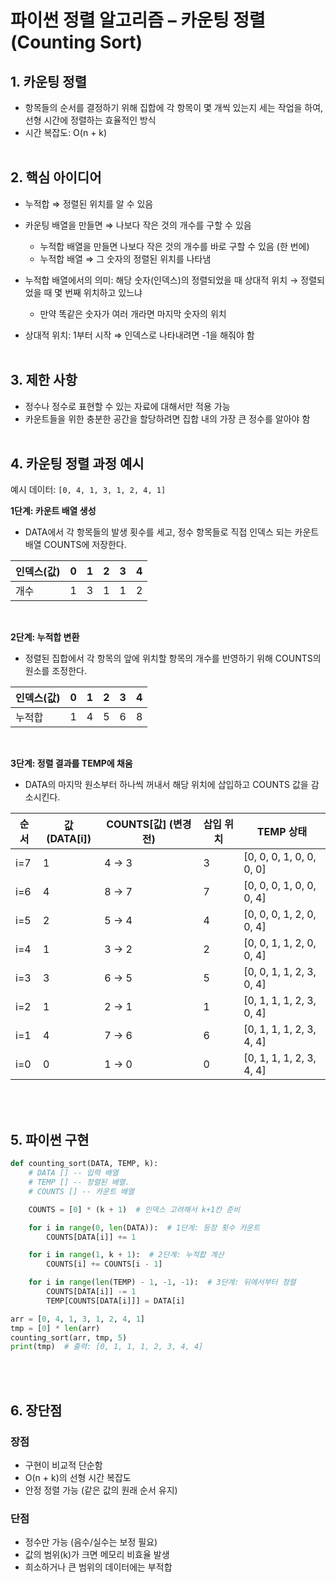 # 파이썬 정렬 알고리즘 – 카운팅 정렬 (Counting Sort)

## 1. 카운팅 정렬

- 항목들의 순서를 결정하기 위해 집합에 각 항목이 몇 개씩 있는지 세는 작업을 하여, 선형 시간에 정렬하는 효율적인 방식
- 시간 복잡도: O(n + k)
<br></br>

## 2. 핵심 아이디어

- 누적합 ⇒ 정렬된 위치를 알 수 있음
- 카운팅 배열을 만들면 ⇒ 나보다 작은 것의 개수를 구할 수 있음
    - 누적합 배열을 만들면 나보다 작은 것의 개수를 바로 구할 수 있음 (한 번에)
    - 누적합 배열 ⇒ 그 숫자의 정렬된 위치를 나타냄

- 누적합 배열에서의 의미: 해당 숫자(인덱스)의 정렬되었을 때 상대적 위치 → 정렬되었을 때 몇 번째 위치하고 있느냐
    - 만약 똑같은 숫자가 여러 개라면 마지막 숫자의 위치
- 상대적 위치: 1부터 시작 ⇒ 인덱스로 나타내려면 -1을 해줘야 함
<br></br>

## 3. 제한 사항

- 정수나 정수로 표현할 수 있는 자료에 대해서만 적용 가능
- 카운트들을 위한 충분한 공간을 할당하려면 집합 내의 가장 큰 정수를 알아야 함
<br></br>

## 4. 카운팅 정렬 과정 예시

예시 데이터: `[0, 4, 1, 3, 1, 2, 4, 1]`
<br>

**1단계: 카운트 배열 생성**

- DATA에서 각 항목들의 발생 횟수를 세고, 정수 항목들로 직접 인덱스 되는 카운트 배열 COUNTS에 저장한다.    

| 인덱스(값) | 0 | 1 | 2 | 3 | 4 |
| ------ | - | - | - | - | - |
| 개수     | 1 | 3 | 1 | 1 | 2 |
<br>

**2단계: 누적합 변환**

- 정렬된 집합에서 각 항목의 앞에 위치할 항목의 개수를 반영하기 위해 COUNTS의 원소를 조정한다.    

| 인덱스(값) | 0 | 1 | 2 | 3 | 4 |
| ------ | - | - | - | - | - |
| 누적합    | 1 | 4 | 5 | 6 | 8 |
<br>

**3단계: 정렬 결과를 TEMP에 채움**

- DATA의 마지막 원소부터 하나씩 꺼내서 해당 위치에 삽입하고 COUNTS 값을 감소시킨다.    

| 순서  | 값(DATA\[i]) | COUNTS\[값] (변경 전) | 삽입 위치 | TEMP 상태                   |
| --- | ----------- | ----------------- | ----- | ------------------------- |
| i=7 | 1           | 4 → 3             | 3     | \[0, 0, 0, 1, 0, 0, 0, 0] |
| i=6 | 4           | 8 → 7             | 7     | \[0, 0, 0, 1, 0, 0, 0, 4] |
| i=5 | 2           | 5 → 4             | 4     | \[0, 0, 0, 1, 2, 0, 0, 4] |
| i=4 | 1           | 3 → 2             | 2     | \[0, 0, 1, 1, 2, 0, 0, 4] |
| i=3 | 3           | 6 → 5             | 5     | \[0, 0, 1, 1, 2, 3, 0, 4] |
| i=2 | 1           | 2 → 1             | 1     | \[0, 1, 1, 1, 2, 3, 0, 4] |
| i=1 | 4           | 7 → 6             | 6     | \[0, 1, 1, 1, 2, 3, 4, 4] |
| i=0 | 0           | 1 → 0             | 0     | \[0, 1, 1, 1, 2, 3, 4, 4] |

<br></br>

## 5. 파이썬 구현

```python
def counting_sort(DATA, TEMP, k):
    # DATA [] -- 입력 배열
    # TEMP [] -- 정렬된 배열.
    # COUNTS [] -- 카운트 배열

    COUNTS = [0] * (k + 1)  # 인덱스 고려해서 k+1칸 준비

    for i in range(0, len(DATA)):  # 1단계: 등장 횟수 카운트
        COUNTS[DATA[i]] += 1

    for i in range(1, k + 1):  # 2단계: 누적합 계산
        COUNTS[i] += COUNTS[i - 1]

    for i in range(len(TEMP) - 1, -1, -1):  # 3단계: 뒤에서부터 정렬
        COUNTS[DATA[i]] -= 1
        TEMP[COUNTS[DATA[i]]] = DATA[i]

arr = [0, 4, 1, 3, 1, 2, 4, 1]
tmp = [0] * len(arr)
counting_sort(arr, tmp, 5)
print(tmp)  # 출력: [0, 1, 1, 1, 2, 3, 4, 4]
```
<br></br>

## 6. 장단점

### 장점

- 구현이 비교적 단순함
- O(n + k)의 선형 시간 복잡도
- 안정 정렬 가능 (같은 값의 원래 순서 유지)

### 단점

- 정수만 가능 (음수/실수는 보정 필요)
- 값의 범위(k)가 크면 메모리 비효율 발생
- 희소하거나 큰 범위의 데이터에는 부적합
